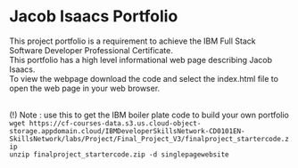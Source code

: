 # Jacob Isaacs Portfolio
This project portfolio is a requirement to achieve the IBM Full Stack Software Developer Professional Certificate.<br>
This portfolio has a high level informational web page describing Jacob Isaacs.<br>
To view the webpage download the code and select the index.html file to open the web page in your web browser.<br><br>

(!) Note : use this to get the IBM boiler plate code to build your own portfolio <br>
`wget https://cf-courses-data.s3.us.cloud-object-storage.appdomain.cloud/IBMDeveloperSkillsNetwork-CD0101EN-SkillsNetwork/labs/Project/Final_Project_V3/finalproject_startercode.zip` <br>
`unzip finalproject_startercode.zip -d singlepagewebsite`
